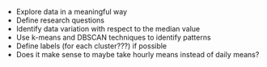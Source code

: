- Explore data in a meaningful way
- Define research questions
- Identify data variation with respect to the median value
- Use k-means and DBSCAN techniques to identify patterns
- Define labels (for each cluster???) if possible
- Does it make sense to maybe take hourly means instead of daily means?